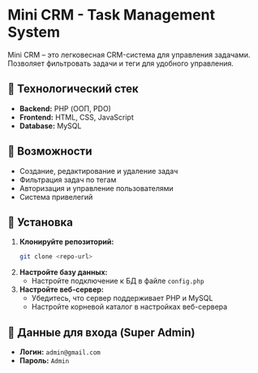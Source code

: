 # Mini CRM - Task Management System

Mini CRM – это легковесная CRM-система для управления задачами.
Позволяет фильтровать задачи и теги для удобного управления.

## 🔧 Технологический стек
- **Backend:** PHP (ООП, PDO)
- **Frontend:** HTML, CSS, JavaScript
- **Database:** MySQL

## 📌 Возможности
- Создание, редактирование и удаление задач
- Фильтрация задач по тегам
- Авторизация и управление пользователями
- Система привелегий

## 🚀 Установка
1. **Клонируйте репозиторий:**
   ```sh
   git clone <repo-url>
   ```
2. **Настройте базу данных:**
   - Настройте подключение к БД в файле `config.php`
3. **Настройте веб-сервер:**
   - Убедитесь, что сервер поддерживает PHP и MySQL
   - Настройте корневой каталог в настройках веб-сервера

## 🔑 Данные для входа (Super Admin)
- **Логин:** `admin@gmail.com`
- **Пароль:** `Admin`




